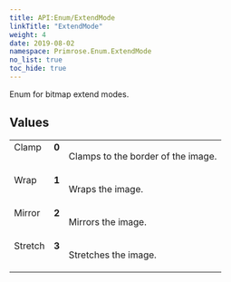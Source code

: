 ```yaml
---
title: API:Enum/ExtendMode
linkTitle: "ExtendMode"
weight: 4
date: 2019-08-02
namespace: Primrose.Enum.ExtendMode
no_list: true
toc_hide: true
---
```

<p class="summary">

Enum for bitmap extend modes.

</p>
 
## Values
 
<table class="studiohide">
<tbody>
<tr class="enum-row">
<td style="vertical-align:top;white-space:normal;">
<span class="name"">Clamp</span></td>
<td style="vertical-align:top;white-space:normal;">
<b class="value"">0</b></td>
<td style="vertical-align:top;white-space:normal;">
<p>
Clamps to the border of the image.
</p></td>
</tr>
<tr class="enum-row">
<td style="vertical-align:top;white-space:normal;">
<span class="name"">Wrap</span></td>
<td style="vertical-align:top;white-space:normal;">
<b class="value"">1</b></td>
<td style="vertical-align:top;white-space:normal;">
<p>
Wraps the image.
</p></td>
</tr>
<tr class="enum-row">
<td style="vertical-align:top;white-space:normal;">
<span class="name"">Mirror</span></td>
<td style="vertical-align:top;white-space:normal;">
<b class="value"">2</b></td>
<td style="vertical-align:top;white-space:normal;">
<p>
Mirrors the image.
</p></td>
</tr>
<tr class="enum-row">
<td style="vertical-align:top;white-space:normal;">
<span class="name"">Stretch</span></td>
<td style="vertical-align:top;white-space:normal;">
<b class="value"">3</b></td>
<td style="vertical-align:top;white-space:normal;">
<p>
Stretches the image.
</p></td>
</tr>
</tbody>
</table>
